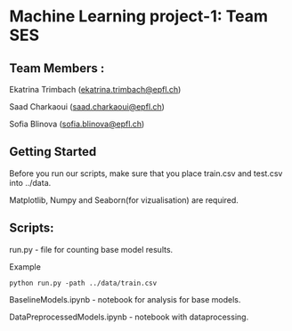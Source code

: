 # Machine Learning project-1: Team SES
## Team Members :
Ekatrina Trimbach (ekatrina.trimbach@epfl.ch)

Saad Charkaoui (saad.charkaoui@epfl.ch)

Sofia Blinova (sofia.blinova@epfl.ch)

## Getting Started
Before you run our scripts, make sure that you place train.csv and test.csv into ../data. 

Matplotlib, Numpy and Seaborn(for vizualisation) are required.

## Scripts:

run.py  - file for counting base model results.

Example
```
python run.py -path ../data/train.csv
```

BaselineModels.ipynb - notebook for analysis for base models.

DataPreprocessedModels.ipynb  - notebook with dataprocessing.


